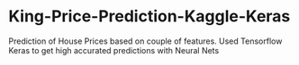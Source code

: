 # King-Price-Prediction-Kaggle-Keras
Prediction of House Prices based on couple of features. Used Tensorflow Keras to get high accurated predictions with Neural Nets
